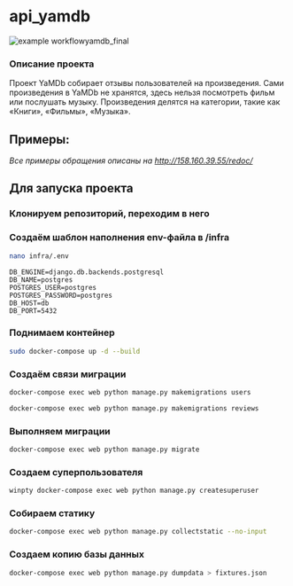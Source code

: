 # api_yamdb

![example workflow](https://github.com/JliusoO/yamdb_final/actions/workflows/yamdb_workflow.yml/badge.svg)yamdb_final

### Описание проекта

Проект YaMDb собирает отзывы пользователей на произведения. 
Сами произведения в YaMDb не хранятся, здесь нельзя посмотреть фильм или послушать музыку.
Произведения делятся на категории, такие как «Книги», «Фильмы», «Музыка».
## Примеры:
*Все примеры обращения описаны на http://158.160.39.55/redoc/*

## Для запуска проекта
### Клонируем репозиторий, переходим в него
### Создаём шаблон наполнения env-файла в /infra
```bash
nano infra/.env
```
```
DB_ENGINE=django.db.backends.postgresql
DB_NAME=postgres
POSTGRES_USER=postgres
POSTGRES_PASSWORD=postgres
DB_HOST=db
DB_PORT=5432
```
### Поднимаем контейнер
```bash
sudo docker-compose up -d --build 
```
### Создаём связи миграции
```bash
docker-compose exec web python manage.py makemigrations users
```
```bash
docker-compose exec web python manage.py makemigrations reviews
```
### Выполняем миграции
```bash
docker-compose exec web python manage.py migrate
```
### Создаем суперпользователя
```bash
winpty docker-compose exec web python manage.py createsuperuser
```
### Собираем статику
```bash
docker-compose exec web python manage.py collectstatic --no-input 
```
### Создаем копию базы данных
```bash
docker-compose exec web python manage.py dumpdata > fixtures.json 
```
